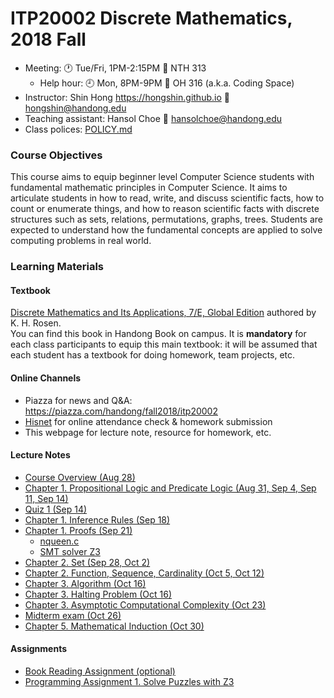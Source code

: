 # ITP20002 Discrete Mathematics, 2018 Fall #

* Meeting: :clock1: Tue/Fri, 1PM-2:15PM :door: NTH 313
  - Help hour: :clock9: Mon, 8PM-9PM :door: OH 316 (a.k.a. Coding Space)
* Instructor: Shin Hong https://hongshin.github.io :email: hongshin@handong.edu
* Teaching assistant: Hansol Choe :email: hansolchoe@handong.edu
* Class polices: [POLICY.md](POLICY.md)

### Course Objectives ###
This course aims to equip beginner level Computer Science students with fundamental mathematic principles in Computer Science. It aims to articulate students in how to read, write, and discuss scientific facts, how to count or enumerate things, and how to reason scientific facts with discrete structures such as sets, relations, permutations, graphs, trees. Students are expected to understand how the fundamental concepts are applied to solve computing problems in real world.

### Learning Materials ###
#### Textbook ####
[Discrete Mathematics and Its Applications, 7/E, Global Edition](http://www.kyobobook.co.kr/product/detailViewEng.laf?ejkGb=ENG&mallGb=ENG&barcode=9789814670135&orderClick=LAG&Kc=) authored by K. H. Rosen.  
You can find this book in Handong Book on campus. It is **mandatory** for each class participants to equip this main textbook: it will be assumed that each student has a textbook for doing homework, team projects, etc.

#### Online Channels ####
* Piazza for news and Q&A: https://piazza.com/handong/fall2018/itp20002
* [Hisnet](http://hisnet.handong.edu) for online attendance check & homework submission
* This webpage for lecture note, resource for homework, etc.

#### Lecture Notes  ####
* [Course Overview (Aug 28)](notes/syllabus.pdf)  
* [Chapter 1. Propositional Logic and Predicate Logic (Aug 31, Sep 4, Sep 11, Sep 14)](notes/Ch1-Logic.pdf)
* [Quiz 1 (Sep 14)](notes/quiz1.pdf)
* [Chapter 1. Inference Rules (Sep 18)](notes/Ch1-Inference-Rule.pdf)
* [Chapter 1. Proofs (Sep 21)](notes/Ch1-Proof.pdf)
  * [nqueen.c](notes/nqueen.c)
  * [SMT solver Z3](https://github.com/Z3Prover/z3)
* [Chapter 2. Set (Sep 28, Oct 2)](notes/Ch2-Set.pdf)
* [Chapter 2. Function, Sequence, Cardinality (Oct 5, Oct 12)](notes/Ch2-Function.pdf)
* [Chapter 3. Algorithm (Oct 16)](notes/Ch3-Algorithm.pdf)
* [Chapter 3. Halting Problem (Oct 16)](notes/Ch3-HaltingProblem.pdf)
* [Chapter 3. Asymptotic Computational Complexity (Oct 23)](notes/Ch3-AsymptoticComplexity.pdf)
* [Midterm exam (Oct 26)](notes/problems.pdf)
* [Chapter 5. Mathematical Induction (Oct 30)](notes/Ch5-Induction-WIP.pdf)

#### Assignments ####
* [Book Reading Assignment (optional)](assignments/book.md)
* [Programming Assignment 1. Solve Puzzles with Z3](assignments/pa1.pdf)

<!--
Oct 30.  
Nov 02.  
Nov 06.  
Nov 09.  
Nov 13.  
Nov 16.  
Nov 20.  
Nov 23.  
Nov 27.  
Nov 30.   
Dec 04.  
Dec 07. Term project demo  
Dec 11.  
Dec 14. Final exam: written & programming exam  
-->
